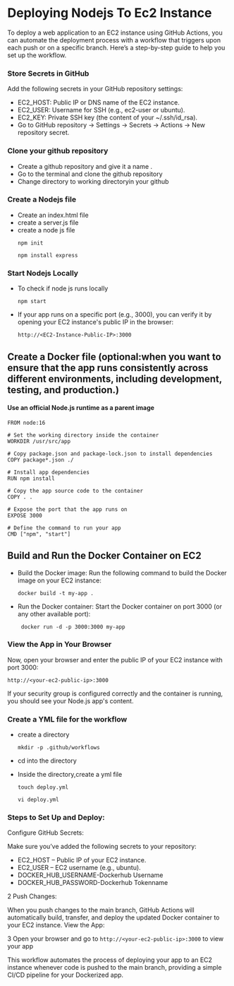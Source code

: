 # Deploying Nodejs To Ec2 Instance
To deploy a web application to an EC2 instance using GitHub Actions, you can automate the deployment process with a workflow that triggers upon each push or on a specific branch. Here’s a step-by-step guide to help you set up the workflow.
### Store Secrets in GitHub
Add the following secrets in your GitHub repository settings:

- EC2_HOST: Public IP or DNS name of the EC2 instance.
- EC2_USER: Username for SSH (e.g., ec2-user or ubuntu).
- EC2_KEY: Private SSH key (the content of your ~/.ssh/id_rsa).
- Go to GitHub repository -> Settings -> Secrets -> Actions -> New repository secret.
### Clone your github repository
- Create a github repository and give it a name .
- Go to the terminal and clone the github repository
- Change directory to working directoryin your github
### Create a Nodejs file
- Create an index.html file
- create a server.js file
- create  a node js file
  ```
  npm init
  ```
  ```
  npm install express
  ```
### Start Nodejs Locally
- To check if node js runs locally
  ```
  npm start
  ```
- If your app runs on a specific port (e.g., 3000), you can verify it by opening your EC2 instance's public IP in the browser:
  ```
  http://<EC2-Instance-Public-IP>:3000
   ```
## Create a Docker file (optional:when you want to ensure that the app runs consistently across different environments, including development, testing, and production.)

#### Use an official Node.js runtime as a parent image
```` 
FROM node:16

# Set the working directory inside the container
WORKDIR /usr/src/app

# Copy package.json and package-lock.json to install dependencies
COPY package*.json ./

# Install app dependencies
RUN npm install

# Copy the app source code to the container
COPY . .

# Expose the port that the app runs on
EXPOSE 3000

# Define the command to run your app
CMD ["npm", "start"]
```` 
## Build and Run the Docker Container on EC2
- Build the Docker image: Run the following command to build the Docker image on your EC2 instance:
  
   ``
    docker build -t my-app .
   ``

- Run the Docker container: Start the Docker container on port 3000 (or any other available port):
  
   ```
    docker run -d -p 3000:3000 my-app
    ```

### View the App in Your Browser
Now, open your browser and enter the public IP of your EC2 instance with port 3000:
```
http://<your-ec2-public-ip>:3000
```
If your security group is configured correctly and the container is running, you should see your Node.js app's content.

### Create a YML file for the workflow
- create a directory 

  ``
  mkdir -p .github/workflows
  ``
- cd into the directory
- Inside the directory,create a yml file
  
  ```
  touch deploy.yml
  ```

  ```
  vi deploy.yml
  ```
### Steps to Set Up and Deploy:
Configure GitHub Secrets:

Make sure you’ve added the following secrets to your repository:
- EC2_HOST – Public IP of your EC2 instance.
- EC2_USER – EC2 username (e.g., ubuntu).
- DOCKER_HUB_USERNAME-Dockerhub Username
- DOCKER_HUB_PASSWORD-Dockerhub Tokenname
  
2 Push Changes:

   When you push changes to the main branch, GitHub Actions will automatically build, transfer, and deploy the updated Docker container to your EC2 instance.
    View the App:

3 Open your browser and go to ``http://<your-ec2-public-ip>:3000`` to view your app

This workflow automates the process of deploying your app to an EC2 instance whenever code is pushed to the main branch, providing a simple CI/CD pipeline for your Dockerized app.
